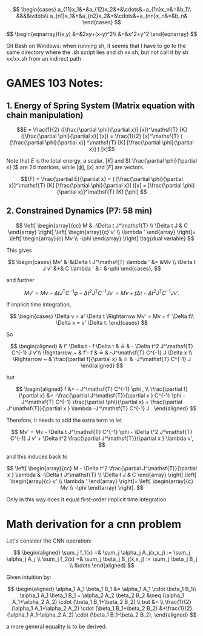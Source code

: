 $$
\begin{cases} 
		a_{11}x_1&+&a_{12}x_2&+&\cdots&+a_{1n}x_n&=&b_1\\
		&&&&\vdots\\
		a_{n1}x_1&+&a_{n2}x_2&+&\cdots&+a_{nn}x_n&=&b_n&			
\end{cases}
$$

$$
\begin{eqnarray}f(x,y)
		&=&2xy+(x-y)^2\\
		&=&x^2+y^2
\end{eqnarray}
$$

Git Bash on Windows: when running sh, it seems that I have to go to the same directory where the .sh script lies and sh xx.sh, but not call it by sh xx/xx.sh from an indirect path

# GAMES 103 Notes:

## 1. Energy of Spring System (Matrix equation with chain manipulation)

$$E = \frac{1}{2} ([\frac{\partial \phi}{\partial x}] [x])^\mathsf{T} [K] ([\frac{\partial \phi}{\partial x}] [x]) = \frac{1}{2} [x]^\mathsf{T} ( [\frac{\partial \phi}{\partial x}] ^\mathsf{T} [K] [\frac{\partial \phi}{\partial x}] ) [x]$$

Note that $E$ is the total energy, a scalar. $[K]$ and $[ \frac{\partial \phi}{\partial x} ]$ are 2d matrices, while $[\phi]$, $[x]$ and $[F]$ are vectors.

$$[F] = \frac{\partial E}{\partial x} = ( [\frac{\partial \phi}{\partial x}]^\mathsf{T} [K] [\frac{\partial \phi}{\partial x}] )[x] = [\frac{\partial \phi}{\partial x}]^\mathsf{T} [K] [\phi] $$

## 2. Constrained Dynamics (P7: 58 min)

$$ 
\left[
\begin{array}{cc}
M & -\Delta t J^\mathsf{T}  \\
\Delta t J & C 
\end{array}
\right] 
\left[
\begin{array}{c}
v' \\
\lambda '
\end{array}
\right]=
\left[
\begin{array}{c}
Mv \\
-\phi 
\end{array}
\right]
\tag{dual variable}
$$

This gives 

$$
\begin{cases} 
		Mv' &-&\Delta t J^\mathsf{T} \lambda ' &= &Mv \\ 
		\Delta t J v' &+& C \lambda ' &= &-\phi
\end{cases},
$$

and further

$$
Mv' = Mv - \Delta t J^\mathsf{T} C^{-1} \phi - \Delta t^2 J^\mathsf{T} C^{-1} J v' = Mv + f \Delta t  - \Delta t^2 J^\mathsf{T} C^{-1} J v'.
$$ 

If implicit time integration,

$$
\begin{cases} 
		\Delta v = a' \Delta t \Rightarrow  Mv' = Mv + f' \Delta t\\ 
		\Delta x = v' \Delta t.
\end{cases}
$$

So

$$
\begin{aligned}
 & f' \Delta t - f \Delta t & ≟ & - \Delta t^2 J^\mathsf{T} C^{-1} J v'\\
 \Rightarrow ~ & f'- f & ≟ & -J^\mathsf{T} C^{-1} J \Delta x \\
 \Rightarrow ~ & \frac{\partial f}{\partial x} & ≟ & -J^\mathsf{T} C^{-1} J
\end{aligned}
$$

but

$$
\begin{aligned}
f &= - J^\mathsf{T} C^{-1}  \phi , \\
\frac{\partial f}{\partial x} &= -\frac{\partial J^\mathsf{T}}{\partial x } C^{-1} \phi -J^\mathsf{T} C^{-1} \frac{\partial \phi}{\partial x} = \frac{\partial J^\mathsf{T}}{\partial x } \lambda -J^\mathsf{T} C^{-1}  J  .
\end{aligned}
$$

Therefore, it needs to add the extra term to let

$$
Mv' = Mv - \Delta t J^\mathsf{T} C^{-1} \phi - \Delta t^2 J^\mathsf{T} C^{-1} J v' + \Delta t^2 \frac{\partial J^\mathsf{T}}{\partial x } \lambda v',
$$

and this induces back to

$$ 
\left[
\begin{array}{cc}
M - \Delta t^2 \frac{\partial J^\mathsf{T}}{\partial x } \lambda & -\Delta t J^\mathsf{T}  \\
\Delta t J & C 
\end{array}
\right] 
\left[
\begin{array}{c}
v' \\
\lambda '
\end{array}
\right]=
\left[
\begin{array}{c}
Mv \\
-\phi 
\end{array}
\right].
$$

Only in this way does it equal first-order implicit time integration.

# Math derivation for a cnn problem

Let's consider the CNN operation:

$$
\begin{aligned}
\sum_j f_1(x) =& \sum_j \alpha_j A_j(x,x_j) := \sum_j \alpha_j A_j \\
\sum_j f_2(x) =& \sum_j \beta_j B_j(x,x_j) := \sum_j \beta_j B_j   \\
&\dots
\end{aligned}
$$

Given intuition by:

$$
\begin{aligned}
\alpha_1 A_1 \beta_1 B_1  &= \alpha_1 A_1 \cdot \beta_1 B_1\\
\alpha_1 A_1 \beta_1 B_1 + \alpha_2 A_2 \beta_2 B_2 &\neq 
(\alpha_1 A_1+\alpha_2 A_2) \cdot (\beta_1 B_1+\beta_2 B_2) \\
but &= \\ \frac{1}{2}(\alpha_1 A_1+\alpha_2 A_2) \cdot (\beta_1 B_1+\beta_2 B_2)
&+\frac{1}{2}(\alpha_1 A_1-\alpha_2 A_2) \cdot (\beta_1 B_1-\beta_2 B_2),
\end{aligned}
$$

a more general equality is to be derived. 




